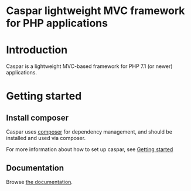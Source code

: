 Caspar lightweight MVC framework for PHP applications
=====================================================

# Introduction
Caspar is a lightweight MVC-based framework for PHP 7.1 (or newer) applications. 

# Getting started

## Install composer
Caspar uses [composer](https://getcomposer.org) for dependency management, and 
should be installed and used via composer.

For more information about how to set up caspar, see [Getting started](docs/howtos/getting-started.md)

## Documentation 
Browse [the documentation](docs/README.md).